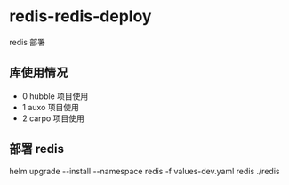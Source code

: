 # redis-redis-deploy

redis 部署

## 库使用情况

- 0 hubble 项目使用
- 1 auxo 项目使用
- 2 carpo 项目使用

## 部署 redis

helm upgrade --install --namespace redis -f values-dev.yaml redis ./redis
